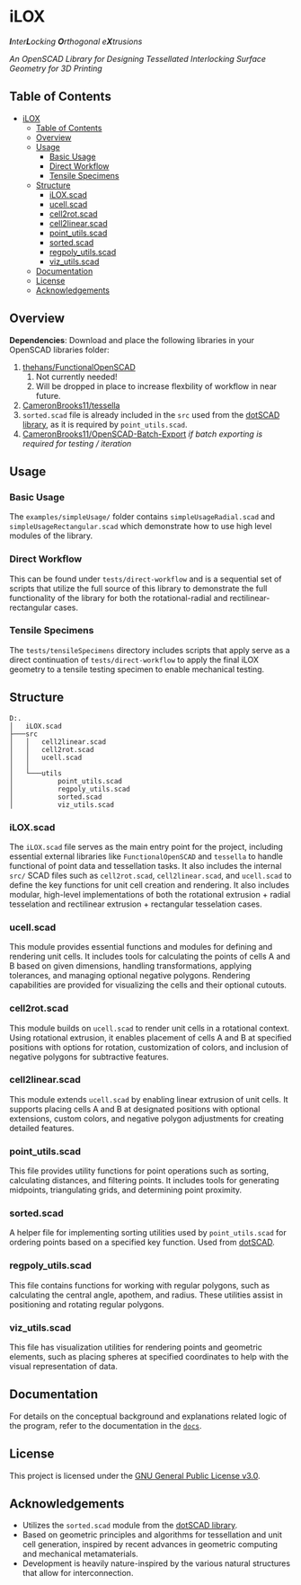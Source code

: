 # iLOX

_**I**nter**L**ocking **O**rthogonal e**X**trusions_

_An OpenSCAD Library for Designing Tessellated Interlocking Surface Geometry for 3D Printing_

## Table of Contents

- [iLOX](#ilox)
  - [Table of Contents](#table-of-contents)
  - [Overview](#overview)
  - [Usage](#usage)
    - [Basic Usage](#basic-usage)
    - [Direct Workflow](#direct-workflow)
    - [Tensile Specimens](#tensile-specimens)
  - [Structure](#structure)
    - [iLOX.scad](#iloxscad)
    - [ucell.scad](#ucellscad)
    - [cell2rot.scad](#cell2rotscad)
    - [cell2linear.scad](#cell2linearscad)
    - [point\_utils.scad](#point_utilsscad)
    - [sorted.scad](#sortedscad)
    - [regpoly\_utils.scad](#regpoly_utilsscad)
    - [viz\_utils.scad](#viz_utilsscad)
  - [Documentation](#documentation)
  - [License](#license)
  - [Acknowledgements](#acknowledgements)

## Overview

**Dependencies**: Download and place the following libraries in your OpenSCAD libraries folder:

1.  [thehans/FunctionalOpenSCAD](https://github.com/thehans/FunctionalOpenSCAD)
    1.  Not currently needed!
    2.  Will be dropped in place to increase flexbility of workflow in near future.
2.  [CameronBrooks11/tessella](https://github.com/CameronBrooks11/Tessella)
3.  `sorted.scad` file is already included in the `src` used from the [dotSCAD library](https://github.com/JustinSDK/dotSCAD), as it is required by `point_utils.scad`.
4.  [CameronBrooks11/OpenSCAD-Batch-Export](https://github.com/CameronBrooks11/OpenSCAD-Batch-Export) _if batch exporting is required for testing / iteration_

## Usage

### Basic Usage

The `examples/simpleUsage/` folder contains `simpleUsageRadial.scad` and `simpleUsageRectangular.scad` which demonstrate how to use high level modules of the library.

### Direct Workflow

This can be found under `tests/direct-workflow` and is a sequential set of scripts that utilize the full source of this library to demonstrate the full functionality of the library for both the rotational-radial and rectilinear-rectangular cases.

### Tensile Specimens

The `tests/tensileSpecimens` directory includes scripts that apply serve as a direct continuation of `tests/direct-workflow` to apply the final iLOX geometry to a tensile testing specimen to enable mechanical testing.

## Structure

```
D:.
│   iLOX.scad
├───src
│   │   cell2linear.scad
│   │   cell2rot.scad
│   │   ucell.scad
│   │
│   └───utils
│           point_utils.scad
│           regpoly_utils.scad
│           sorted.scad
│           viz_utils.scad
```

### iLOX.scad

The `iLOX.scad` file serves as the main entry point for the project, including essential external libraries like `FunctionalOpenSCAD` and `tessella` to handle functional of point data and tessellation tasks. It also includes the internal `src/` SCAD files such as `cell2rot.scad`, `cell2linear.scad`, and `ucell.scad` to define the key functions for unit cell creation and rendering. It also includes modular, high-level implementations of both the rotational extrusion + radial tesselation and rectilinear extrusion + rectangular tesselation cases.

### ucell.scad

This module provides essential functions and modules for defining and rendering unit cells. It includes tools for calculating the points of cells A and B based on given dimensions, handling transformations, applying tolerances, and managing optional negative polygons. Rendering capabilities are provided for visualizing the cells and their optional cutouts.

### cell2rot.scad

This module builds on `ucell.scad` to render unit cells in a rotational context. Using rotational extrusion, it enables placement of cells A and B at specified positions with options for rotation, customization of colors, and inclusion of negative polygons for subtractive features.

### cell2linear.scad

This module extends `ucell.scad` by enabling linear extrusion of unit cells. It supports placing cells A and B at designated positions with optional extensions, custom colors, and negative polygon adjustments for creating detailed features.

### point_utils.scad

This file provides utility functions for point operations such as sorting, calculating distances, and filtering points. It includes tools for generating midpoints, triangulating grids, and determining point proximity.

### sorted.scad

A helper file for implementing sorting utilities used by `point_utils.scad` for ordering points based on a specified key function. Used from [dotSCAD](https://github.com/bjnortier/dotSCAD).

### regpoly_utils.scad

This file contains functions for working with regular polygons, such as calculating the central angle, apothem, and radius. These utilities assist in positioning and rotating regular polygons.

### viz_utils.scad

This file has visualization utilities for rendering points and geometric elements, such as placing spheres at specified coordinates to help with the visual representation of data.

## Documentation

For details on the conceptual background and explanations related logic of the program, refer to the documentation in the [`docs`](docs/README.md).

## License

This project is licensed under the [GNU General Public License v3.0](LICENSE).

## Acknowledgements

- Utilizes the `sorted.scad` module from the [dotSCAD library](https://github.com/bjnortier/dotSCAD).
- Based on geometric principles and algorithms for tessellation and unit cell generation, inspired by recent advances in geometric computing and mechanical metamaterials.
- Development is heavily nature-inspired by the various natural structures that allow for interconnection.
